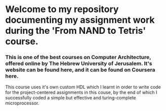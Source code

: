 # Welcome to my repository documenting my assignment work during the 'From NAND to Tetris' course.

### This is one of the best courses on Computer Architecture, offered online by The Hebrew University of Jerusalem. It's website can be found here, and it can be found on Coursera here.

This course uses it's own custom HDL which I learnt in order to write code for the project-centered assignments in this couse, by the end of which I successfully coded a simple but effective and turing-complete microprocessor.
